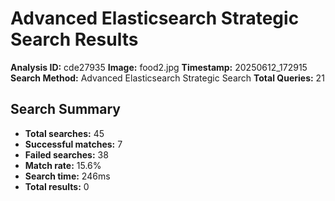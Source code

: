 # Advanced Elasticsearch Strategic Search Results

**Analysis ID:** cde27935
**Image:** food2.jpg
**Timestamp:** 20250612_172915
**Search Method:** Advanced Elasticsearch Strategic Search
**Total Queries:** 21

## Search Summary

- **Total searches:** 45
- **Successful matches:** 7
- **Failed searches:** 38
- **Match rate:** 15.6%
- **Search time:** 246ms
- **Total results:** 0

